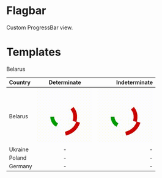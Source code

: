 Flagbar
=======

Custom ProgressBar view.

Templates
=======

Belarus


| Country | Determinate | Indeterminate |
| :------------ |:---------------:| -----:|
| Belarus      |<img src="https://raw.githubusercontent.com/pahanez/flagbar/master/img/belarus_int.gif">|<img src="https://raw.githubusercontent.com/pahanez/flagbar/master/img/belarus_int.gif">|
| Ukraine      | -        |   - |
| Poland | -        |    - |
| Germany | -        |    - |






